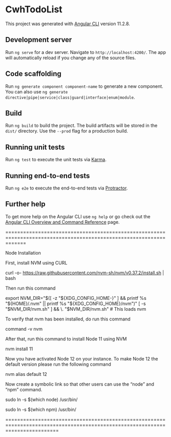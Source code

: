 # CwhTodoList

This project was generated with [Angular CLI](https://github.com/angular/angular-cli) version 11.2.8.

## Development server

Run `ng serve` for a dev server. Navigate to `http://localhost:4200/`. The app will automatically reload if you change any of the source files.

## Code scaffolding

Run `ng generate component component-name` to generate a new component. You can also use `ng generate directive|pipe|service|class|guard|interface|enum|module`.

## Build

Run `ng build` to build the project. The build artifacts will be stored in the `dist/` directory. Use the `--prod` flag for a production build.

## Running unit tests

Run `ng test` to execute the unit tests via [Karma](https://karma-runner.github.io).

## Running end-to-end tests

Run `ng e2e` to execute the end-to-end tests via [Protractor](http://www.protractortest.org/).

## Further help

To get more help on the Angular CLI use `ng help` or go check out the [Angular CLI Overview and Command Reference](https://angular.io/cli) page.


===================================================================================================================


Node Installation

First, install NVM using CURL

curl -o- https://raw.githubusercontent.com/nvm-sh/nvm/v0.37.2/install.sh | bash


Then run this command

export NVM_DIR="$([ -z "${XDG_CONFIG_HOME-}" ] && printf %s "${HOME}/.nvm" || 
printf %s "${XDG_CONFIG_HOME}/nvm")" 
[ -s "$NVM_DIR/nvm.sh" ] && \. "$NVM_DIR/nvm.sh" # This loads nvm


To verify that nvm has been installed, do run this command

command -v nvm


After that, run this command to install Node 11 using NVM

nvm install 11



Now you have activated Node 12 on your instance. To make Node 12 the default version please run the following command

nvm alias default 12


Now create a symbolic link so that other users can use the “node” and “npm” command.


sudo ln -s $(which node) /usr/bin/


sudo ln -s $(which npm) /usr/bin/

==============================================================================================================================

